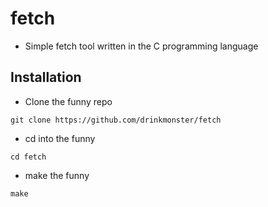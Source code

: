 # fetch
- Simple fetch tool written in the C programming language
## Installation
- Clone the funny repo
```
git clone https://github.com/drinkmonster/fetch
```
- cd into the funny
```
cd fetch
```
- make the funny
```
make
```
